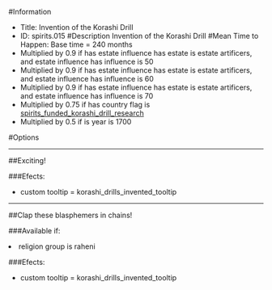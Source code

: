 #Information
 - Title: Invention of the Korashi Drill
 - ID: spirits.015
#Description
Invention of the Korashi Drill
#Mean Time to Happen:
Base time = 240 months
 - Multiplied by 0.9 if has estate influence has estate is estate artificers, and estate influence has influence is 50
 - Multiplied by 0.9 if has estate influence has estate is estate artificers, and estate influence has influence is 60
 - Multiplied by 0.9 if has estate influence has estate is estate artificers, and estate influence has influence is 70
 - Multiplied by 0.75 if has country flag is [spirits_funded_korashi_drill_research](../flags/spirits_funded_korashi_drill_research.md)
 - Multiplied by 0.5 if is year is 1700

#Options

___
##Exciting!

###Efects:<ul><li>custom tooltip = korashi_drills_invented_tooltip</li></ul>

___
##Clap these blasphemers in chains!

###Available if:
<li>religion group is raheni</li>

###Efects:<ul><li>custom tooltip = korashi_drills_invented_tooltip</li></ul>
